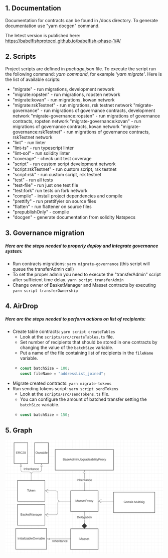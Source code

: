 ## **1. Documentation**

Documentation for contracts can be found in /docs directory.
To generate documentation use "yarn docgen" command.

The letest version is published here: https://babelfishprotocol.github.io/babelfish-phase-1/#/
## **2. Scripts**

Project scripts are defined in _pachage.json_ file. To execute the script run the following command: _yarn command_, for example _'yarn migrate'_. 
Here is the list of available scripts:
-    "migrate" - run migrations, development network
-    "migrate:ropsten" - run migrations, ropsten network
-    "migrate:kovan" - run migrations, kowan network
-    "migrate:rskTestnet" - run migrations, rsk testnet network
     "migrate-governance" - run migrations of governance contracts, development network
     "migrate-governance:ropsten" - run migrations of governance contracts, ropsten network
     "migrate-governance:kovan" - run migrations of governance contracts, kovan network
     "migrate-governance:rskTestnet" - run migrations of governance contracts, rskTestnet network
-    "lint" - run linter
-    "lint-ts" - run typescript linter
-    "lint-sol" - run solidity linter
-    "coverage" - check unit test coverage
-    "script" - run custom script development network
-    "script:rskTestnet" - run custom script, rsk testnet
-    "script:rsk" - run custom script, rsk testnet
-    "test" - run all tests
-    "test-file" - run just one test file
-    "test:fork" run tests on fork network
-    "compile" - install project dependencies and compile
-    "prettify" - run prettifyier on source files
-    "flatten" - run flattener on source files
-    "prepublishOnly" - compile
-    "docgen" - generate documentation from solidity Natspecs

## **3. Governance migration**

##### Here are the steps needed to properly deploy and integrate governance system:
-   Run contracts migrations: `yarn migrate-governance` (this script will queue the transferAdmin call)
-   To set the proper admin you need to execute the "transferAdmin" script after sufficient time delay. `yarn script transferAdmin`
-   Change owner of BasketManager and Masset contracts by executing `yarn script transferOwnership`

## **4. AirDrop**

##### Here are the steps needed to perform actions on list of recipients:
-   Create table contracts: `yarn script createTables`
    - Look at the `scripts/src/createTables.ts` file.
    - Set number of recipients that should be stored in one contracts by changing the value of the `batchSize` variable.
    - Put a name of the file containing list of recipients in the `fileName` variable.
    -   ```ts
        const batchSize = 100;
        const fileName = "addressList_joined";
        ```
-   Migrate created contracts: `yarn migrate-tokens`
-   Run sending tokens script: `yarn script sendTokens`
    - Look at the `scripts/src/sendTokens.ts` file.
    - You can configure the amount of batched transfer setting the `batchSize` variable.
    -   ```ts
        const batchSize = 150;
        ```

## **5. Graph**

<img src="images/UML_diagram.png" />
